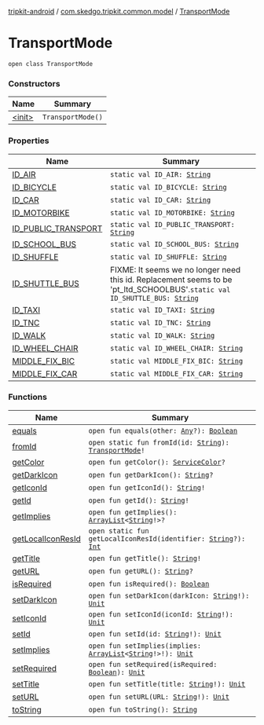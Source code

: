 [tripkit-android](../../index.md) / [com.skedgo.tripkit.common.model](../index.md) / [TransportMode](./index.md)

# TransportMode

`open class TransportMode`

### Constructors

| Name | Summary |
|---|---|
| [&lt;init&gt;](-init-.md) | `TransportMode()` |

### Properties

| Name | Summary |
|---|---|
| [ID_AIR](-i-d_-a-i-r.md) | `static val ID_AIR: `[`String`](https://kotlinlang.org/api/latest/jvm/stdlib/kotlin/-string/index.html) |
| [ID_BICYCLE](-i-d_-b-i-c-y-c-l-e.md) | `static val ID_BICYCLE: `[`String`](https://kotlinlang.org/api/latest/jvm/stdlib/kotlin/-string/index.html) |
| [ID_CAR](-i-d_-c-a-r.md) | `static val ID_CAR: `[`String`](https://kotlinlang.org/api/latest/jvm/stdlib/kotlin/-string/index.html) |
| [ID_MOTORBIKE](-i-d_-m-o-t-o-r-b-i-k-e.md) | `static val ID_MOTORBIKE: `[`String`](https://kotlinlang.org/api/latest/jvm/stdlib/kotlin/-string/index.html) |
| [ID_PUBLIC_TRANSPORT](-i-d_-p-u-b-l-i-c_-t-r-a-n-s-p-o-r-t.md) | `static val ID_PUBLIC_TRANSPORT: `[`String`](https://kotlinlang.org/api/latest/jvm/stdlib/kotlin/-string/index.html) |
| [ID_SCHOOL_BUS](-i-d_-s-c-h-o-o-l_-b-u-s.md) | `static val ID_SCHOOL_BUS: `[`String`](https://kotlinlang.org/api/latest/jvm/stdlib/kotlin/-string/index.html) |
| [ID_SHUFFLE](-i-d_-s-h-u-f-f-l-e.md) | `static val ID_SHUFFLE: `[`String`](https://kotlinlang.org/api/latest/jvm/stdlib/kotlin/-string/index.html) |
| [ID_SHUTTLE_BUS](-i-d_-s-h-u-t-t-l-e_-b-u-s.md) | FIXME: It seems we no longer need this id. Replacement seems to be 'pt_ltd_SCHOOLBUS'.`static val ID_SHUTTLE_BUS: `[`String`](https://kotlinlang.org/api/latest/jvm/stdlib/kotlin/-string/index.html) |
| [ID_TAXI](-i-d_-t-a-x-i.md) | `static val ID_TAXI: `[`String`](https://kotlinlang.org/api/latest/jvm/stdlib/kotlin/-string/index.html) |
| [ID_TNC](-i-d_-t-n-c.md) | `static val ID_TNC: `[`String`](https://kotlinlang.org/api/latest/jvm/stdlib/kotlin/-string/index.html) |
| [ID_WALK](-i-d_-w-a-l-k.md) | `static val ID_WALK: `[`String`](https://kotlinlang.org/api/latest/jvm/stdlib/kotlin/-string/index.html) |
| [ID_WHEEL_CHAIR](-i-d_-w-h-e-e-l_-c-h-a-i-r.md) | `static val ID_WHEEL_CHAIR: `[`String`](https://kotlinlang.org/api/latest/jvm/stdlib/kotlin/-string/index.html) |
| [MIDDLE_FIX_BIC](-m-i-d-d-l-e_-f-i-x_-b-i-c.md) | `static val MIDDLE_FIX_BIC: `[`String`](https://kotlinlang.org/api/latest/jvm/stdlib/kotlin/-string/index.html) |
| [MIDDLE_FIX_CAR](-m-i-d-d-l-e_-f-i-x_-c-a-r.md) | `static val MIDDLE_FIX_CAR: `[`String`](https://kotlinlang.org/api/latest/jvm/stdlib/kotlin/-string/index.html) |

### Functions

| Name | Summary |
|---|---|
| [equals](equals.md) | `open fun equals(other: `[`Any`](https://kotlinlang.org/api/latest/jvm/stdlib/kotlin/-any/index.html)`?): `[`Boolean`](https://kotlinlang.org/api/latest/jvm/stdlib/kotlin/-boolean/index.html) |
| [fromId](from-id.md) | `open static fun fromId(id: `[`String`](https://kotlinlang.org/api/latest/jvm/stdlib/kotlin/-string/index.html)`): `[`TransportMode`](./index.md)`!` |
| [getColor](get-color.md) | `open fun getColor(): `[`ServiceColor`](../../com.skedgo.tripkit.routing/-service-color/index.md)`?` |
| [getDarkIcon](get-dark-icon.md) | `open fun getDarkIcon(): `[`String`](https://kotlinlang.org/api/latest/jvm/stdlib/kotlin/-string/index.html)`?` |
| [getIconId](get-icon-id.md) | `open fun getIconId(): `[`String`](https://kotlinlang.org/api/latest/jvm/stdlib/kotlin/-string/index.html)`!` |
| [getId](get-id.md) | `open fun getId(): `[`String`](https://kotlinlang.org/api/latest/jvm/stdlib/kotlin/-string/index.html)`!` |
| [getImplies](get-implies.md) | `open fun getImplies(): `[`ArrayList`](https://docs.oracle.com/javase/7/docs/api/java/util/ArrayList.html)`<`[`String`](https://kotlinlang.org/api/latest/jvm/stdlib/kotlin/-string/index.html)`!>?` |
| [getLocalIconResId](get-local-icon-res-id.md) | `open static fun getLocalIconResId(identifier: `[`String`](https://kotlinlang.org/api/latest/jvm/stdlib/kotlin/-string/index.html)`?): `[`Int`](https://kotlinlang.org/api/latest/jvm/stdlib/kotlin/-int/index.html) |
| [getTitle](get-title.md) | `open fun getTitle(): `[`String`](https://kotlinlang.org/api/latest/jvm/stdlib/kotlin/-string/index.html)`!` |
| [getURL](get-u-r-l.md) | `open fun getURL(): `[`String`](https://kotlinlang.org/api/latest/jvm/stdlib/kotlin/-string/index.html)`?` |
| [isRequired](is-required.md) | `open fun isRequired(): `[`Boolean`](https://kotlinlang.org/api/latest/jvm/stdlib/kotlin/-boolean/index.html) |
| [setDarkIcon](set-dark-icon.md) | `open fun setDarkIcon(darkIcon: `[`String`](https://kotlinlang.org/api/latest/jvm/stdlib/kotlin/-string/index.html)`!): `[`Unit`](https://kotlinlang.org/api/latest/jvm/stdlib/kotlin/-unit/index.html) |
| [setIconId](set-icon-id.md) | `open fun setIconId(iconId: `[`String`](https://kotlinlang.org/api/latest/jvm/stdlib/kotlin/-string/index.html)`!): `[`Unit`](https://kotlinlang.org/api/latest/jvm/stdlib/kotlin/-unit/index.html) |
| [setId](set-id.md) | `open fun setId(id: `[`String`](https://kotlinlang.org/api/latest/jvm/stdlib/kotlin/-string/index.html)`!): `[`Unit`](https://kotlinlang.org/api/latest/jvm/stdlib/kotlin/-unit/index.html) |
| [setImplies](set-implies.md) | `open fun setImplies(implies: `[`ArrayList`](https://docs.oracle.com/javase/7/docs/api/java/util/ArrayList.html)`<`[`String`](https://kotlinlang.org/api/latest/jvm/stdlib/kotlin/-string/index.html)`!>!): `[`Unit`](https://kotlinlang.org/api/latest/jvm/stdlib/kotlin/-unit/index.html) |
| [setRequired](set-required.md) | `open fun setRequired(isRequired: `[`Boolean`](https://kotlinlang.org/api/latest/jvm/stdlib/kotlin/-boolean/index.html)`): `[`Unit`](https://kotlinlang.org/api/latest/jvm/stdlib/kotlin/-unit/index.html) |
| [setTitle](set-title.md) | `open fun setTitle(title: `[`String`](https://kotlinlang.org/api/latest/jvm/stdlib/kotlin/-string/index.html)`!): `[`Unit`](https://kotlinlang.org/api/latest/jvm/stdlib/kotlin/-unit/index.html) |
| [setURL](set-u-r-l.md) | `open fun setURL(URL: `[`String`](https://kotlinlang.org/api/latest/jvm/stdlib/kotlin/-string/index.html)`!): `[`Unit`](https://kotlinlang.org/api/latest/jvm/stdlib/kotlin/-unit/index.html) |
| [toString](to-string.md) | `open fun toString(): `[`String`](https://kotlinlang.org/api/latest/jvm/stdlib/kotlin/-string/index.html) |
